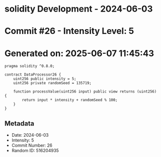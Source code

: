 ﻿# solidity Development - 2024-06-03
# Commit #26 - Intensity Level: 5
# Generated on: 2025-06-07 11:45:43
```solidity
pragma solidity ^0.8.0;

contract DataProcessor26 {
    uint256 public intensity = 5;
    uint256 private randomSeed = 135719;

    function processValue(uint256 input) public view returns (uint256) {
        return input * intensity + randomSeed % 100;
    }
}
```
## Metadata
- Date: 2024-06-03
- Intensity: 5
- Commit Number: 26
- Random ID: 516204935
